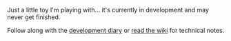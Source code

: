 Just a little toy I'm playing with... it's currently in development and may never get finished.

Follow along with the [development diary](https://github.com/g105b/space/discussions/categories/dev-diary) or [read the wiki](https://github.com/g105b/space/wiki) for technical notes.
